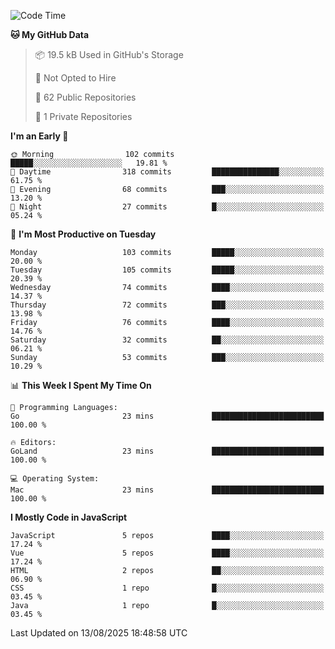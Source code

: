 <!--START_SECTION:waka-->
![Code Time](http://img.shields.io/badge/Code%20Time-1%2C484%20hrs%2047%20mins-blue)

**🐱 My GitHub Data** 

> 📦 19.5 kB Used in GitHub's Storage 
 > 
> 🚫 Not Opted to Hire
 > 
> 📜 62 Public Repositories 
 > 
> 🔑 1 Private Repositories 
 > 
**I'm an Early 🐤** 

```text
🌞 Morning                102 commits         █████░░░░░░░░░░░░░░░░░░░░   19.81 % 
🌆 Daytime                318 commits         ███████████████░░░░░░░░░░   61.75 % 
🌃 Evening                68 commits          ███░░░░░░░░░░░░░░░░░░░░░░   13.20 % 
🌙 Night                  27 commits          █░░░░░░░░░░░░░░░░░░░░░░░░   05.24 % 
```
📅 **I'm Most Productive on Tuesday** 

```text
Monday                   103 commits         █████░░░░░░░░░░░░░░░░░░░░   20.00 % 
Tuesday                  105 commits         █████░░░░░░░░░░░░░░░░░░░░   20.39 % 
Wednesday                74 commits          ████░░░░░░░░░░░░░░░░░░░░░   14.37 % 
Thursday                 72 commits          ███░░░░░░░░░░░░░░░░░░░░░░   13.98 % 
Friday                   76 commits          ████░░░░░░░░░░░░░░░░░░░░░   14.76 % 
Saturday                 32 commits          ██░░░░░░░░░░░░░░░░░░░░░░░   06.21 % 
Sunday                   53 commits          ███░░░░░░░░░░░░░░░░░░░░░░   10.29 % 
```


📊 **This Week I Spent My Time On** 

```text
💬 Programming Languages: 
Go                       23 mins             █████████████████████████   100.00 % 

🔥 Editors: 
GoLand                   23 mins             █████████████████████████   100.00 % 

💻 Operating System: 
Mac                      23 mins             █████████████████████████   100.00 % 
```

**I Mostly Code in JavaScript** 

```text
JavaScript               5 repos             ████░░░░░░░░░░░░░░░░░░░░░   17.24 % 
Vue                      5 repos             ████░░░░░░░░░░░░░░░░░░░░░   17.24 % 
HTML                     2 repos             ██░░░░░░░░░░░░░░░░░░░░░░░   06.90 % 
CSS                      1 repo              █░░░░░░░░░░░░░░░░░░░░░░░░   03.45 % 
Java                     1 repo              █░░░░░░░░░░░░░░░░░░░░░░░░   03.45 % 
```




 Last Updated on 13/08/2025 18:48:58 UTC
<!--END_SECTION:waka-->

